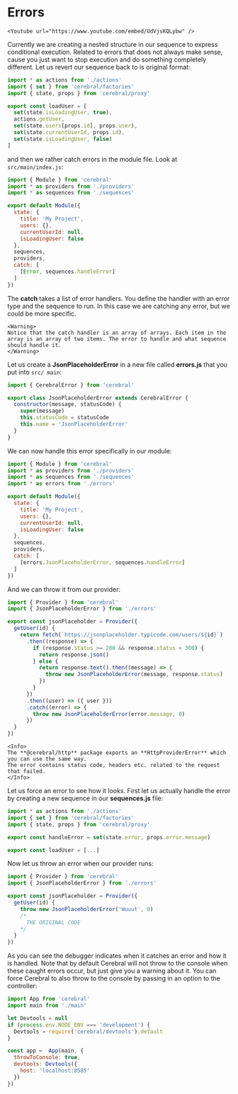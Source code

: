 # Errors

```marksy
<Youtube url="https://www.youtube.com/embed/UdVjsKQLybw" />
```

Currently we are creating a nested structure in our sequence to express conditional execution. Related to errors that does not always make sense, cause you just want to stop execution and do something completely different. Let us revert our sequence back to is original format:

```js
import * as actions from './actions'
import { set } from 'cerebral/factories'
import { state, props } from 'cerebral/proxy'

export const loadUser = [
  set(state.isLoadingUser, true),
  actions.getUser,
  set(state.users[props.id], props.user),
  set(state.currentUserId, props.id),
  set(state.isLoadingUser, false)
]
```

and then we rather catch errors in the module file. Look at `src/main/index.js`:

```js
import { Module } from 'cerebral'
import * as providers from './providers'
import * as sequences from './sequences'

export default Module({
  state: {
    title: 'My Project',
    users: {},
    currentUserId: null,
    isLoadingUser: false
  },
  sequences,
  providers,
  catch: [
    [Error, sequences.handleError]
  ]
})
```

The **catch** takes a list of error handlers. You define the handler with an error type and the sequence to run. In this case we are catching any error, but we could be more specific.

```marksy
<Warning>
Notice that the catch handler is an array of arrays. Each item in the array is an array of two items. The error to handle and what sequence should handle it.
</Warning>
```

Let us create a **JsonPlaceholderError** in a new file called **errors.js** that you put into `src/ main`:

```js
import { CerebralError } from 'cerebral'

export class JsonPlaceholderError extends CerebralError {
  constructor(message, statusCode) {
    super(message)
    this.statusCode = statusCode
    this.name = 'JsonPlaceholderError'
  }
}
```

We can now handle this error specifically in our module:

```js
import { Module } from 'cerebral'
import * as providers from './providers'
import * as sequences from './sequences'
import * as errors from './errors'

export default Module({
  state: {
    title: 'My Project',
    users: {},
    currentUserId: null,
    isLoadingUser: false
  },
  sequences,
  providers,
  catch: [
    [errors.JsonPlaceholderError, sequences.handleError]
  ]
})
```

And we can throw it from our provider:

```js
import { Provider } from 'cerebral'
import { JsonPlaceholderError } from './errors'

export const jsonPlaceholder = Provider({
  getUser(id) {
    return fetch(`https://jsonplaceholder.typicode.com/users/${id}`)
      .then((response) => {
        if (response.status >= 200 && response.status < 300) {
          return response.json()
        } else {
          return response.text().then((message) => {
            throw new JsonPlaceholderError(message, response.status)
          })
        }
      })
      .then((user) => ({ user }))
      .catch((error) => {
        throw new JsonPlaceholderError(error.message, 0)
      })
  }
})
```

```marksy
<Info>
The **@cerebral/http** package exports an **HttpProviderError** which you can use the same way.
The error contains status code, headers etc. related to the request that failed.
</Info>
```

Let us force an error to see how it looks. First let us actually handle the error by creating a new sequence in our **sequences.js** file:

```js
import * as actions from './actions'
import { set } from 'cerebral/factories'
import { state, props } from 'cerebral/proxy'

export const handleError = set(state.error, props.error.message)

export const loadUser = [...]
```

Now let us throw an error when our provider runs:

```js
import { Provider } from 'cerebral'
import { JsonPlaceholderError } from './errors'

export const jsonPlaceholder = Provider({
  getUser(id) {
    throw new JsonPlaceholderError('Wuuut', 0)
    /*
      THE ORIGINAL CODE
    */
  }
})
```

As you can see the debugger indicates when it catches an error and how it is handled. Note that by default Cerebral will not throw to the console when these caught errors occur, but just give you a warning about it. You can force Cerebral to also throw to the console by passing in an option to the controller:

```js
import App from 'cerebral'
import main from './main'

let Devtools = null
if (process.env.NODE_ENV === 'development') {
  Devtools = require('cerebral/devtools').default
}

const app =  App(main, {
  throwToConsole: true,
  devtools: Devtools({
    host: 'localhost:8585'
  })
})
```
